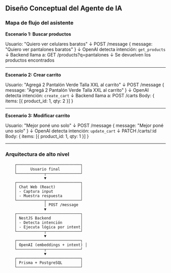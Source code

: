 ## Diseño Conceptual del Agente de IA

### Mapa de flujo del asistente

**Escenario 1: Buscar productos**

Usuario: "Quiero ver celulares baratos"
↓
POST /message { message: "Quiero ver pantalones baratos" }
↓
OpenAI detecta intención: `get_products`
↓
Backend llama a: GET /products?q=pantalones
↓
Se devuelven los productos encontrados

---

**Escenario 2: Crear carrito**

Usuario: "Agregá 2 Pantalón Verde Talla XXL al carrito"
↓
POST /message { message: "Agregá 2 Pantalón Verde Talla XXL al carrito" }
↓
OpenAI detecta intención: `create_cart`
↓
Backend llama a: POST /carts
Body: { items: [{ product_id: 1, qty: 2 }] }

---

**Escenario 3: Modificar carrito**

Usuario: "Mejor poné uno solo"
↓
POST /message { message: "Mejor poné uno solo" }
↓
OpenAI detecta intención: `update_cart`
↓
PATCH /carts/:id
Body: { items: [{ product_id: 1, qty: 1 }] }

---

### Arquitectura de alto nivel

```
    ┌────────────────────────────┐
    │      Usuario final         │
    └────────────┬───────────────┘
                 ▼
    ┌────────────────────────────┐
    │ Chat Web (React)           │
    │ - Captura input            │
    │ - Muestra respuesta        │
    └────────────┬───────────────┘
                 │ POST /message
                 ▼
    ┌────────────────────────────┐
    │ NestJS Backend             │
    │ - Detecta intención        │
    │ - Ejecuta lógica por intent│
    └────────────┬───────────────┘
                 ▼
    ┌────────────────────────────┐
    │ OpenAI (embeddings + intent) │
    └────────────┬───────────────┘
                 ▼
    ┌────────────────────────────┐
    │ Prisma + PostgreSQL        │
    └────────────────────────────┘
```
